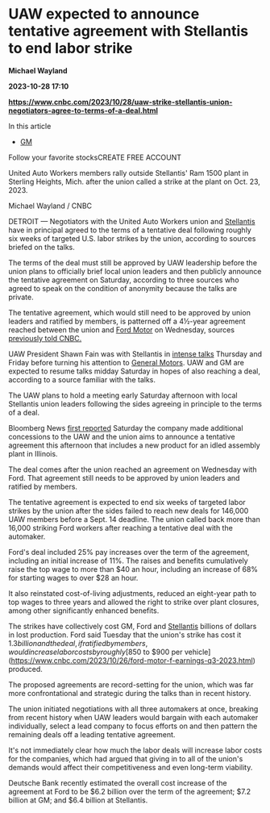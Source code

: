 # UAW expected to announce tentative agreement with Stellantis to end labor strike
**Michael Wayland**

**2023-10-28 17:10**

**https://www.cnbc.com/2023/10/28/uaw-strike-stellantis-union-negotiators-agree-to-terms-of-a-deal.html**

In this article

*   [GM](https://www.cnbc.com/quotes/GM)

Follow your favorite stocksCREATE FREE ACCOUNT

United Auto Workers members rally outside Stellantis' Ram 1500 plant in Sterling Heights, Mich. after the union called a strike at the plant on Oct. 23, 2023.

Michael Wayland / CNBC

DETROIT — Negotiators with the United Auto Workers union and [Stellantis](https://www.cnbc.com/quotes/STLA/) have in principal agreed to the terms of a tentative deal following roughly six weeks of targeted U.S. labor strikes by the union, according to sources briefed on the talks.

The terms of the deal must still be approved by UAW leadership before the union plans to officially brief local union leaders and then publicly announce the tentative agreement on Saturday, according to three sources who agreed to speak on the condition of anonymity because the talks are private.

The tentative agreement, which would still need to be approved by union leaders and ratified by members, is patterned off a 4½-year agreement reached between the union and [Ford Motor](https://www.cnbc.com/quotes/F/) on Wednesday, sources [previously told CNBC.](https://www.cnbc.com/2023/10/27/gm-uaw-labor-talks.html)

UAW President Shawn Fain was with Stellantis in [intense talks](https://www.cnbc.com/2023/10/27/gm-uaw-labor-talks.html) Thursday and Friday before turning his attention to [General Motors](https://www.cnbc.com/quotes/GM/). UAW and GM are expected to resume talks midday Saturday in hopes of also reaching a deal, according to a source familiar with the talks.

The UAW plans to hold a meeting early Saturday afternoon with local Stellantis union leaders following the sides agreeing in principle to the terms of a deal.

Bloomberg News [first reported](https://www.bloomberg.com/news/articles/2023-10-28/uaw-aims-to-announce-stellantis-deal-saturday-as-talks-finish-up) Saturday the company made additional concessions to the UAW and the union aims to announce a tentative agreement this afternoon that includes a new product for an idled assembly plant in Illinois.

The deal comes after the union reached an agreement on Wednesday with Ford. That agreement still needs to be approved by union leaders and ratified by members.

The tentative agreement is expected to end six weeks of targeted labor strikes by the union after the sides failed to reach new deals for 146,000 UAW members before a Sept. 14 deadline. The union called back more than 16,000 striking Ford workers after reaching a tentative deal with the automaker.

Ford's deal included 25% pay increases over the term of the agreement, including an initial increase of 11%. The raises and benefits cumulatively raise the top wage to more than $40 an hour, including an increase of 68% for starting wages to over $28 an hour.

It also reinstated cost-of-living adjustments, reduced an eight-year path to top wages to three years and allowed the right to strike over plant closures, among other significantly enhanced benefits.

The strikes have collectively cost GM, Ford and [Stellantis](https://www.cnbc.com/quotes/STLA/) billions of dollars in lost production. Ford said Tuesday that the union's strike has cost it $1.3 billion and the deal, if ratified by members, would increase labor costs by roughly [$850 to $900 per vehicle](https://www.cnbc.com/2023/10/26/ford-motor-f-earnings-q3-2023.html) produced.

The proposed agreements are record-setting for the union, which was far more confrontational and strategic during the talks than in recent history.

The union initiated negotiations with all three automakers at once, breaking from recent history when UAW leaders would bargain with each automaker individually, select a lead company to focus efforts on and then pattern the remaining deals off a leading tentative agreement.

It's not immediately clear how much the labor deals will increase labor costs for the companies, which had argued that giving in to all of the union's demands would affect their competitiveness and even long-term viability.

Deutsche Bank recently estimated the overall cost increase of the agreement at Ford to be $6.2 billion over the term of the agreement; $7.2 billion at GM; and $6.4 billion at Stellantis.